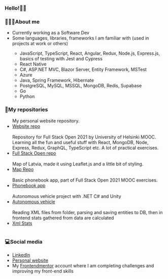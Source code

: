 ### Hello!👋😊

<div>
  <h3>👩🏻‍💻About me</h3>
  <ul>
    <li>Currently working as a Software Dev</li>
    <li>Some languages, libraries, frameworks I am familiar with (used in projects at work or others)</li>
    <ul>
      <li>JavaScript, TypeScript, React, Angular, Redux, Node.js, Express.js, basics of testing with Jest and Cypress</li>
      <li>React Native</li>
      <li>C#, ASP.NET MVC, Blazor Server, Entity Framework, MSTest</li>
      <li>Azure</li>
      <li>Java, Spring Framework, Hibernate</li>
      <li>PostgreSQL, MySQL, MSSQL, MongoDB, Redis, Supabase</li>
      <li>Go</li>
      <li>Python</li>
    </ul>
  </ul>
</div>

<div>
  <h3>📁My repositories</h3>
  <ul>
    My personal website repository.
    <li><a href="https://github.com/alexattt/personal-website-2" target="_blank">Website repo</a></li>
    <br/>
    Repository for Full Stack Open 2021 by University of Helsinki MOOC.</br>
    Learning all the fun and useful stuff with React, MongoDB, Node, Express, Redux, GraphQL, TypeScript etc. A lot of practical exercises.
    <li><a href="https://github.com/alexattt/FullStackOpen2021" target="_blank">Full Stack Open repo</a></li>
    <br/>
    Map of Latvia, made it using Leaflet.js and a little bit of styling. 
    <li><a href="https://github.com/alexattt/Map-project" target="_blank">Map Repo</a></li>
    <br/>
    Basic phonebook app, part of Full Stack Open 2021 MOOC exercises.
    <li><a href="https://github.com/alexattt/FullStack-part3" target="_blank">Phonebook app</a></li>
    <br/>
    Autonomous vehicle project with .NET C# and Unity
    <li><a href="https://github.com/alexattt/Autonomous-truck" target="_blank">Autonomous vehicle</a></li>
    <br/>
    Reading XML files from folder, parsing and saving entities to DB, then in frontend stats gathered from data are calculated
    <li><a href="https://github.com/alexattt/XmlStats" target="_blank">Xml Stats</a></li>
    <br/>
  </ul>
</div>

<div>
  <h3>💻Social media</h3>
  <ul>
    <li><a href="https://www.linkedin.com/in/aleksandra-timofejeva/" target="_blank">LinkedIn</a></li>
    <li><a href="https://www.alexat.space/" target="_blank">Personal website</a></li>
    <li>My <a href="https://www.frontendmentor.io/profile/alexattt">Frontendmentor</a> account where I am completing challenges and improving my front-end skills</li>
  </ul>
</div>
